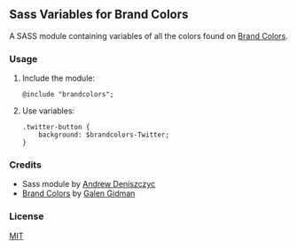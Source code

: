 ## Sass Variables for Brand Colors

A SASS module containing variables of all the colors found on [Brand Colors](http://brandcolors.net/ "Brand Colors").

### Usage
1. Include the module:

    ```
    @include "brandcolors";
    ```
2. Use variables:

    ```
    .twitter-button {
        background: $brandcolors-Twitter;
    }
    ```

### Credits
- Sass module by [Andrew Deniszczyc](http://andrewdeniszczyc.com/ "Andrew Deniszczyc")
- [Brand Colors](http://brandcolors.net/ "Brand Colors") by [Galen Gidman](http://galengidman.com/ "Galen Gidman")

### License
[MIT](http://opensource.org/licenses/MIT "MIT")
